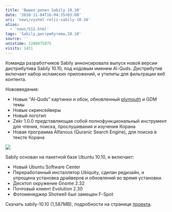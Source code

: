 ```yaml
---
title: 'Вышел релиз Sabily 10.10'
date: '2010-11-04T16:04:35+03:00'
uri: 'news/vyshel-reliz-sabily-10-10'
alias: 
  - 'news/512.html'
tags: 'Sabily,дистрибутивы,10.10'
source: ''
unixtime: 1288875875
visits: 1421
---
```

Команда разработчиков Sabily аннонсировала выпуск новой версии дистрибутива Sabily 10.10, под кодовым именем Al-Quds. Дистрибутив включает набор исламских приложений, и утилиты для фильтрации веб контента. 

Нововведения: 

*   Новые “Al-Quds” картинки и обои, обновленный [plymouth](http://www.google.ru/url?sa=t&source=web&cd=1&ved=0CBwQFjAA&url=http%3A%2F%2Fpackages.ubuntu.com%2Fru%2Flucid%2Fplymouth-theme-ubuntu-logo&rct=j&q=plymouth%20ubuntu&ei=i6bSTJyWIY7Nswb-vNSPDQ&usg=AFQjCNFfRVwLLFY4M_5vQi2rYMXiR42_zg&cad=rja) и GDM темы
*   Новые скринсейверы
*   Новый логотип
*   Zekr 1.0.0 представляющая собой полнофункциональный инструмент для чтения, поиска, прослушивания и изучения Корана
*   Новая программа Alfanous (Quranic Search Engine), для поиска в тексте Корана

![](img/2010/11/04/16-00/sabily-10-10.jpg)

Sabily основан на пакетной базе Ubuntu 10.10, и включает:

*   Новый Ubuntu Software Center
*   Переработанный инсталлятор Ubiquity, сделан редизайн, и упрощена установка драйверов и обновлений во время установки.
*   Десктоп окружение Gnome 2.32
*   Почтовый клиент Evolution 2.30
*   Фотоменеджер Shotwell был замещен F-Spot

Скачать sabily-10.10 (1,587MB), подробности на странице [проекта](http://www.sabily.org/website/en/component/content/article/6-news/386-sabily-1010-al-quds-small-version-released.html).
